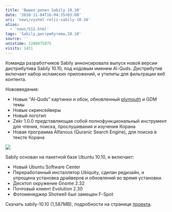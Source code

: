 ```yaml
---
title: 'Вышел релиз Sabily 10.10'
date: '2010-11-04T16:04:35+03:00'
uri: 'news/vyshel-reliz-sabily-10-10'
alias: 
  - 'news/512.html'
tags: 'Sabily,дистрибутивы,10.10'
source: ''
unixtime: 1288875875
visits: 1421
---
```

Команда разработчиков Sabily аннонсировала выпуск новой версии дистрибутива Sabily 10.10, под кодовым именем Al-Quds. Дистрибутив включает набор исламских приложений, и утилиты для фильтрации веб контента. 

Нововведения: 

*   Новые “Al-Quds” картинки и обои, обновленный [plymouth](http://www.google.ru/url?sa=t&source=web&cd=1&ved=0CBwQFjAA&url=http%3A%2F%2Fpackages.ubuntu.com%2Fru%2Flucid%2Fplymouth-theme-ubuntu-logo&rct=j&q=plymouth%20ubuntu&ei=i6bSTJyWIY7Nswb-vNSPDQ&usg=AFQjCNFfRVwLLFY4M_5vQi2rYMXiR42_zg&cad=rja) и GDM темы
*   Новые скринсейверы
*   Новый логотип
*   Zekr 1.0.0 представляющая собой полнофункциональный инструмент для чтения, поиска, прослушивания и изучения Корана
*   Новая программа Alfanous (Quranic Search Engine), для поиска в тексте Корана

![](img/2010/11/04/16-00/sabily-10-10.jpg)

Sabily основан на пакетной базе Ubuntu 10.10, и включает:

*   Новый Ubuntu Software Center
*   Переработанный инсталлятор Ubiquity, сделан редизайн, и упрощена установка драйверов и обновлений во время установки.
*   Десктоп окружение Gnome 2.32
*   Почтовый клиент Evolution 2.30
*   Фотоменеджер Shotwell был замещен F-Spot

Скачать sabily-10.10 (1,587MB), подробности на странице [проекта](http://www.sabily.org/website/en/component/content/article/6-news/386-sabily-1010-al-quds-small-version-released.html).
